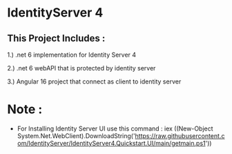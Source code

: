 # IdentityServer 4

##  This Project Includes :

1.) .net 6 implementation for Identity Server 4

2.) .net 6 webAPI that is protected by identity server

3.) Angular 16 project that connect as client to identity server 


# Note : 
- For Installing Identity Server UI use this command : iex ((New-Object System.Net.WebClient).DownloadString('https://raw.githubusercontent.com/IdentityServer/IdentityServer4.Quickstart.UI/main/getmain.ps1'))

